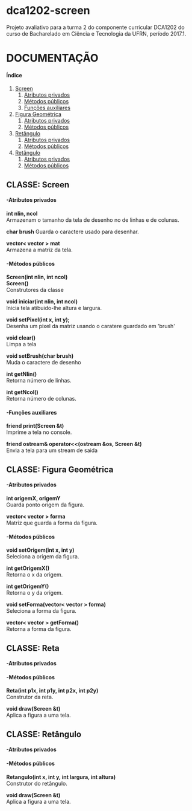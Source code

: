 # dca1202-screen

Projeto avaliativo para a turma 2 do componente curricular DCA1202 do curso de Bacharelado em Ciência e Tecnologia da UFRN, período 2017.1.

<h1> DOCUMENTAÇÃO </h1>

<h4>Índice</h4>
<ol>
 <li>
  <a href="#screen">Screen</a>
  <ol>
   <li> <a href="#screena">Atributos privados</a></li>
   <li> <a href="#screenm">Métodos públicos</a> </li>
   <li> <a href="#screenx">Funções auxiliares</a> </li>
  </ol>
 </li>
 <li>
  <a href="#figura">Figura Geométrica</a>
  <ol>
   <li> <a href="#figuraa">Atributos privados</a></li>
   <li> <a href="#figuram">Métodos públicos</a> </li>
  </ol>
 </li>
 <li>
  <a href="#reta">Retângulo</a>
  <ol>
   <li> <a href="#retaa">Atributos privados</a></li>
   <li> <a href="#retam">Métodos públicos</a> </li>
  </ol>
 </li>
 <li>
  <a href="#retangulo">Retângulo</a>
  <ol>
   <li> <a href="#retanguloa">Atributos privados</a></li>
   <li> <a href="#retangulom">Métodos públicos</a> </li>
  </ol>
 </li>
</ol>

<h2 id="screen">CLASSE: Screen </h2>

<h4 id="screena">-Atributos privados</h4>
 
<b>int nlin, ncol</b><br/>
Armazenam o tamanho da tela de desenho no de linhas e de colunas.<br/>

<b>char brush</b>
Guarda o caractere usado para desenhar.<br/>

<b>vector< vector<char> > mat</b><br/>
Armazena a matriz da tela.<br/>
 
<h4 id="screenm">-Métodos públicos</h4>

<b>Screen(int nlin, int ncol)</b><br/>
<b>Screen()</b><br/>
Construtores da classe<br/>

<b>void iniciar(int nlin, int ncol)</b><br/>
Inicia tela atibuido-lhe altura e largura.<br/>

<b>  void setPixel(int x, int y);</b><br/>
Desenha um pixel da matriz usando o caratere guardado em 'brush'<br/>

<b>void clear()</b><br/>
Limpa a tela<br/>


<b>void setBrush(char brush)</b><br/>
Muda o caractere de desenho<br/>

<b>int getNlin()</b><br/>
Retorna número de linhas.<br/>

<b>int getNcol()</b><br/>
Retorna número de colunas.<br/>


<h4 id="screenx">-Funções auxiliares</h4>
<b>friend print(Screen &t)</b><br/>
Imprime a tela no console.<br/>

<b>friend ostream& operator<<(ostream &os, Screen &t)</b><br/>
Envia a tela para um stream de saida<br/>


<h2 id="figura">CLASSE: Figura Geométrica </h2>

<h4 id="figuraa">-Atributos privados</h4>

<b>int origemX, origemY</b><br/>
Guarda ponto origem da figura.<br/>

<b>vector< vector<bool> > forma</b><br/>
Matriz que guarda a forma da figura.<br/>
 
<h4 id="figuram">-Métodos públicos</h4>

<b>void setOrigem(int x, int y)</b><br/>
Seleciona a origem da figura.<br/>

<b>int getOrigemX()</b><br/>
Retorna o x da origem.<br/>

<b>int getOrigemY()</b><br/>
Retorna o y da origem.<br/>

<b>void setForma(vector< vector<bool> > forma)</b><br/>
Seleciona a forma da figura.<br/>

<b>vector< vector<bool> > getForma()</b><br/>
Retorna a forma da figura.<br/>

<h2 id="reta">CLASSE: Reta </h2>

<h4 id="retaa">-Atributos privados</h4>

<h4 id="retam">-Métodos públicos</h4>

<b>Reta(int p1x, int p1y, int p2x, int p2y)</b><br/>
Construtor da reta.<br/>

<b>void draw(Screen &t)</b><br/>
Aplica a figura a uma tela.<br/>

<h2 id="retangulo">CLASSE: Retângulo </h2>

<h4 id="retanguloa">-Atributos privados</h4>
 
<h4 id="retangulom">-Métodos públicos</h4>

<b>Retangulo(int x, int y, int largura, int altura)</b><br/>
Construtor do retângulo.<br/>

<b>void draw(Screen &t)</b><br/>
Aplica a figura a uma tela.<br/>
